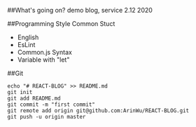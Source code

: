 

##What's going on?
demo blog, service
2.12 2020 

##Programming Style
Common Stuct
* English
* EsLint
* Common.js
Syntax
* Variable with "let"

##Git
```
echo "# REACT-BLOG" >> README.md
git init
git add README.md
git commit -m "first commit"
git remote add origin git@github.com:ArinWu/REACT-BLOG.git
git push -u origin master
```
